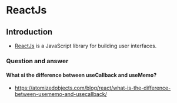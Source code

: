# ReactJs


## Introduction
- [ReactJs](https://reactjs.org/) is a JavaScript library for building user interfaces.


### Question and answer

#### What si the difference between useCallback and useMemo?
- https://atomizedobjects.com/blog/react/what-is-the-difference-between-usememo-and-usecallback/
